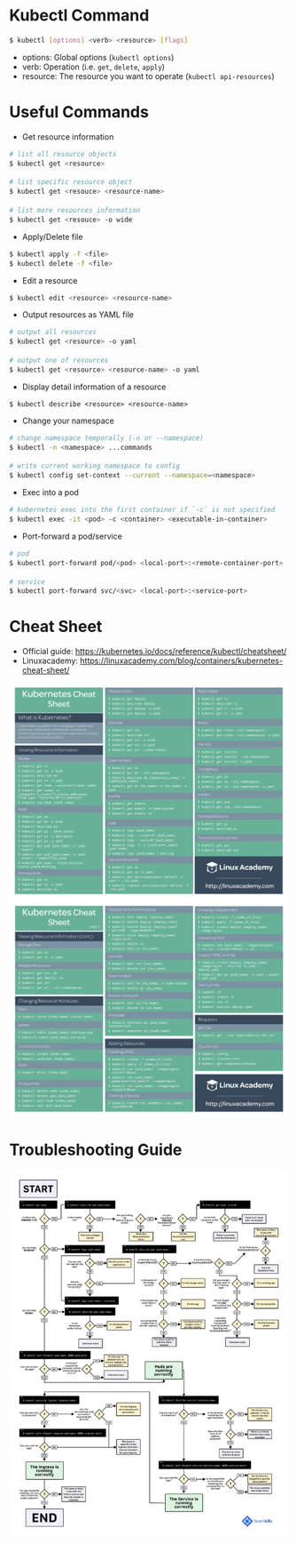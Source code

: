 # Kubectl Command

```bash
$ kubectl [options] <verb> <resource> [flags] 
```

* options: Global options (`kubectl options`)
* verb: Operation (i.e. `get`, `delete`, `apply`)
* resource: The resource you want to operate (`kubectl api-resources`)

# Useful Commands

* Get resource information
```bash
# list all resource objects
$ kubectl get <resource>

# list specific resource object
$ kubectl get <resouce> <resource-name>

# list more resources information
$ kubectl get <resouce> -o wide
```

* Apply/Delete file
```bash
$ kubectl apply -f <file>
$ kubectl delete -f <file>
```

* Edit a resource
```bash
$ kubectl edit <resource> <resource-name>
```

* Output resources as YAML file
```bash
# output all resources
$ kubectl get <resource> -o yaml

# output one of resources
$ kubectl get <resource> <resource-name> -o yaml
```

* Display detail information of a resource
```bahs
$ kubectl describe <resource> <resource-name>
```

* Change your namespace
```bash
# change namespace temporally (-n or --namespace)
$ kubectl -n <namespace> ...commands

# write current working namespace to config
$ kubectl config set-context --current --namespace=<namespace>
```

* Exec into a pod
```bash
# kubernetes exec into the first container if `-c` is not specified
$ kubectl exec -it <pod> -c <container> <executable-in-container>
```

* Port-forward a pod/service
```bash
# pod
$ kubectl port-forward pod/<pod> <local-port>:<remote-container-port>

# service
$ kubectl port-forward svc/<svc> <local-port>:<service-port>
```

# Cheat Sheet

* Official guide: https://kubernetes.io/docs/reference/kubectl/cheatsheet/
* Linuxacademy: https://linuxacademy.com/blog/containers/kubernetes-cheat-sheet/

![](kubectl-cheat-sheet-1.jpg)
![](kubectl-cheat-sheet-2.jpg)

# Troubleshooting Guide
![](troubleshooting-guide.png)